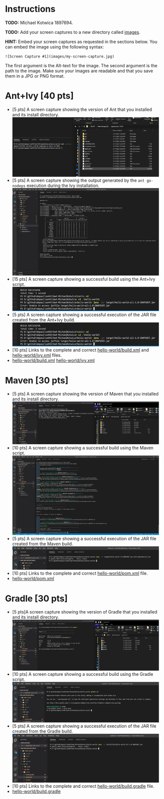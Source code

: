 # Instructions
**TODO:** Michael Kotwica 1897694.

**TODO:** Add your screen captures to a new directory called [images](images).

**HINT:** Embed your screen captures as requested in the sections below. You can embed the image using the following syntax:

```
![Screen Capture #1](images/my-screen-capture.jpg)
```

The first argument is the Alt-text for the image. The second argument is the path to the image. Make sure your images are readable and that you save them in a JPG or PNG format.

# Ant+Ivy [40 pts]
- [5 pts] A screen capture showing the version of Ant that you installed and its install directory.
![Screen Capture #1](images/1.1.jpg)
- [5 pts] A screen capture showing the output generated by the `ant go-nodeps` execution during the Ivy installation.
![Screen Capture #1](images/1.2.jpg)
- [15 pts] A screen capture showing a successful build using the Ant+Ivy script.
![Screen Capture #1](images/1.3.jpg)
- [5 pts] A screen capture showing a successful execution of the JAR file created from the Ant+Ivy build.
![Screen Capture #1](images/1.3.jpg)
- [10 pts] Links to the complete and correct [hello-world/build.xml](hello-world/build.xml) and [hello-world/ivy.xml](hello-world/ivy.xml) files.
- [hello-world/build.xml](hello-world/build.xml) [hello-world/ivy.xml](hello-world/ivy.xml)

# Maven [30 pts]
- [5 pts] A screen capture showing the version of Maven that you installed and its install directory.
![Screen Capture #1](images/2.1.jpg)
- [10 pts] A screen capture showing a successful build using the Maven script.
![Screen Capture #1](images/2.2.jpg)
- [5 pts] A screen capture showing a successful execution of the JAR file created from the Maven build.
![Screen Capture #1](images/2.3.jpg)
- [10 pts] Links to the complete and correct [hello-world/pom.xml](hello-world/pom.xml) file.
- [hello-world/pom.xml](hello-world/pom.xml)

# Gradle [30 pts]
- [5 pts]A screen capture showing the version of Gradle that you installed and its install directory.
![Screen Capture #1](images/3.1.jpg)
- [10 pts] A screen capture showing a successful build using the Gradle script.
![Screen Capture #1](images/3.2.jpg)
- [5 pts] A screen capture showing a successful execution of the JAR file created from the Gradle build.
![Screen Capture #1](images/3.3.jpg)
- [10 pts] Links to the complete and correct [hello-world/build.gradle](hello-world/build.gradle) file.
- [hello-world/build.gradle](hello-world/build.gradle)
